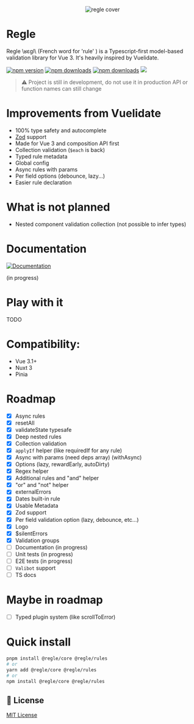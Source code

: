 <p align="center">
  <img src="https://raw.githubusercontent.com/victorgarciaesgi/regle/master/.github/images/regle-github-banner.png" alt="regle cover">
</p>

# Regle


Regle \ʁɛɡl\ (French word for 'rule' ) is a Typescript-first model-based validation library for Vue 3.
It's heavily inspired by Vuelidate.

[npm-version-src]: https://img.shields.io/npm/v/@regle/core.svg
[npm-version-href]: https://www.npmjs.com/package/@regle/core
[npm-downloads-src]: https://img.shields.io/npm/dm/@regle/core.svg
[npm-total-downloads-src]: https://img.shields.io/npm/dt/@regle/core.svg
[npm-downloads-href]: https://www.npmjs.com/package/@regle/core

[![npm version][npm-version-src]][npm-version-href]
[![npm downloads][npm-downloads-src]][npm-downloads-href]
[![npm downloads][npm-total-downloads-src]][npm-downloads-href]
<img src='https://img.shields.io/npm/l/@regle/core.svg'>

> ⚠️ Project is still in development, do not use it in production
> API or function names can still change


# Improvements from Vuelidate

- 100% type safety and autocomplete
- [Zod](https://zod.dev/) support
- Made for Vue 3 and composition API first 
- Collection validation (`$each` is back)
- Typed rule metadata
- Global config
- Async rules with params
- Per field options (debounce, lazy...)
- Easier rule declaration

# What is not planned

- Nested component validation collection (not possible to infer types)


# Documentation

[![Documentation](https://raw.githubusercontent.com/victorgarciaesgi/regle/refs/heads/main/.github/images/redirectDoc.svg)](https://regle.vercel.app/) 

(in progress)

# Play with it

TODO


# Compatibility:

- Vue 3.1+
- Nuxt 3
- Pinia


# Roadmap

- [x] Async rules
- [x] resetAll
- [x] validateState typesafe
- [x] Deep nested rules
- [x] Collection validation
- [x] `applyIf` helper (like requiredIf for any rule)
- [x] Async with params (need deps array) (withAsync)
- [x] Options (lazy, rewardEarly, autoDirty)
- [x] Regex helper
- [x] Additional rules and "and" helper
- [x] "or" and "not" helper
- [x] externalErrors
- [x] Dates built-in rule
- [x] Usable Metadata
- [x] Zod support
- [x] Per field validation option (lazy, debounce, etc...)
- [x] Logo
- [x] $silentErrors 
- [x] Validation groups
- [ ] Documentation (in progress)
- [ ] Unit tests (in progress)
- [ ] E2E tests (in progress)
- [ ] `Valibot` support
- [ ] TS docs

# Maybe in roadmap

- [ ] Typed plugin system (like scrollToError)

# Quick install

```bash
pnpm install @regle/core @regle/rules
# or
yarn add @regle/core @regle/rules
# or
npm install @regle/core @regle/rules
```



## 📑 License

[MIT License](./LICENSE)
